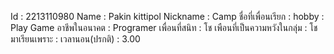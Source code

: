 Id : 2213110980
Name : Pakin kittipol
Nickname : Camp
ชื่อที่เพื่อนเรียก :
hobby : Play Game
อาชีพในอนาคต :  Programer
เพื่อนที่สนิท : โช
เพือนที่เป็นความหวังในกลุ่ม : โช
มาเรียนเพราะ :
เวลานอน(ปรกติ) : 3.00